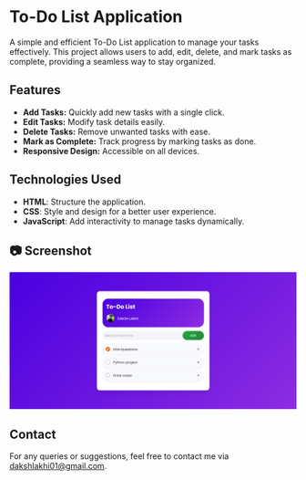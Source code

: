 # To-Do List Application

A simple and efficient To-Do List application to manage your tasks effectively. This project allows users to add, edit, delete, and mark tasks as complete, providing a seamless way to stay organized.

## Features
- **Add Tasks:** Quickly add new tasks with a single click.
- **Edit Tasks:** Modify task details easily.
- **Delete Tasks:** Remove unwanted tasks with ease.
- **Mark as Complete:** Track progress by marking tasks as done.
- **Responsive Design:** Accessible on all devices.

## Technologies Used
- **HTML**: Structure the application.
- **CSS**: Style and design for a better user experience.
- **JavaScript**: Add interactivity to manage tasks dynamically.

## 📷 Screenshot

![To-Do List Screenshot](screenshot.png)  

## Contact
For any queries or suggestions, feel free to contact me via [dakshlakhi01@gmail.com](mailto:dakshlakhi01@gmail.com).